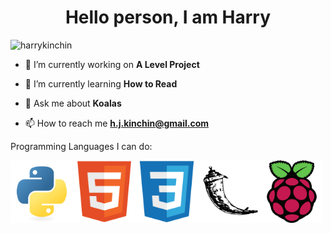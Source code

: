 <h1 align="center">Hello person, I am Harry</h1>
<p align="left"> <img src="https://komarev.com/ghpvc/?username=harrykinchin" alt="harrykinchin" /> </p>

- 🔭 I’m currently working on **A Level Project**

- 🌱 I’m currently learning **How to Read**

- 💬 Ask me about **Koalas**

- 📫 How to reach me **h.j.kinchin@gmail.com**

Programming Languages I can do:
  
<img src="https://github.com/devicons/devicon/blob/ca28c779441053191ff11710fe24a9e6c23690d6/icons/python/python-original.svg" width=100><img src="https://github.com/devicons/devicon/blob/ca28c779441053191ff11710fe24a9e6c23690d6/icons/html5/html5-original.svg" width=100><img src="https://github.com/devicons/devicon/blob/ca28c779441053191ff11710fe24a9e6c23690d6/icons/css3/css3-original.svg" width=100><img src="https://github.com/devicons/devicon/blob/ca28c779441053191ff11710fe24a9e6c23690d6/icons/flask/flask-original.svg" width=100><img src="https://github.com/devicons/devicon/blob/ca28c779441053191ff11710fe24a9e6c23690d6/icons/raspberrypi/raspberrypi-original.svg" width=100>
